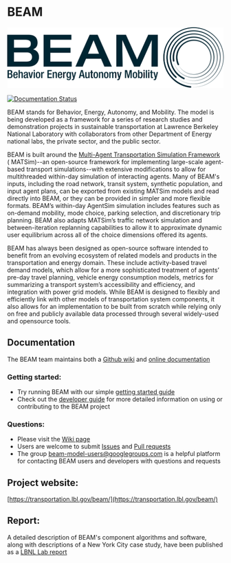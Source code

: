 # BEAM

![](docs/_static/figs/BEAM_DarkBlue.png)

[![Documentation Status](https://readthedocs.org/projects/beam-lbnl/badge/?version=latest)](http://beam-lbnl.readthedocs.io/en/latest/?badge=latest)

BEAM stands for Behavior, Energy, Autonomy, and Mobility. The model is being developed as a framework for a series of
research studies and demonstration projects in sustainable transportation at Lawrence Berkeley National Laboratory with
collaborators from other Department of Energy national labs, the private sector, and the public sector.

BEAM is built around the [Multi-Agent Transportation Simulation Framework](https://github.com/matsim-org/matsim) (
MATSim)--an open-source framework for implementing large-scale agent-based transport simulations--with extensive
modifications to allow for multithreaded within-day simulation of interacting agents. Many of BEAM's inputs, including
the road network, transit system, synthetic population, and input agent plans, can be exported from existing MATSim
models and read directly into BEAM, or they can be provided in simpler and more flexible formats. BEAM’s within-day
AgentSim simulation includes features such as on-demand mobility, mode choice, parking selection, and discretionary trip
planning. BEAM also adapts MATSim’s traffic network simulation and between-iteration replanning capabilities to allow it
to approximate dynamic user equilibrium across all of the choice dimensions offered its agents.

BEAM has always been designed as open-source software intended to benefit from an evolving ecosystem of related models
and products in the transportation and energy domain. These include activity-based travel demand models, which allow for
a more sophisticated treatment of agents’ pre-day travel planning, vehicle energy consumption models, metrics for
summarizing a transport system’s accessibility and efficiency, and integration with power grid models. While BEAM is
designed to flexibly and efficiently link with other models of transportation system components, it also allows for an
implementation to be built from scratch while relying only on free and publicly available data processed through several
widely-used and opensource tools.

## Documentation

The BEAM team maintains both a [Github wiki](https://github.com/LBNL-UCB-STI/beam/wiki)
and [online documentation](http://beam-lbnl.readthedocs.io/en/latest/about.html)

### Getting started:

- Try running BEAM with our
  simple [getting started guide](http://beam-lbnl.readthedocs.io/en/latest/users.html#getting-started)
- Check out the [developer guide](http://beam-lbnl.readthedocs.io/en/latest/developers.html) for more detailed
  information on using or contributing to the BEAM project

### Questions:

- Please visit the [Wiki page](https://github.com/LBNL-UCB-STI/beam/wiki/Help---FAQs)
- Users are welcome to submit [Issues](https://github.com/LBNL-UCB-STI/beam/issues)
  and [Pull requests](https://github.com/LBNL-UCB-STI/beam/pulls)
- The group [beam-model-users@googlegroups.com](mailto:beam-model-users@googlegroups.com) is a helpful platform for contacting
  BEAM users and developers with questions and requests

## Project website:

[https://transportation.lbl.gov/beam/](https://transportation.lbl.gov/beam/)

## Report:

A detailed description of BEAM's component algorithms and software, along with descriptions of a New York City case
study, have been published as
a [LBNL Lab report](https://eta-publications.lbl.gov/sites/default/files/beam_report_2024feb07.pdf)
